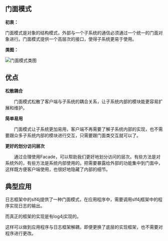 ## 门面模式

**初衷：**

门面模式是对象的结构模式，外部与一个子系统的通信必须通过一个统一的门面对象进行。门面模式提供一个高层次的接口，使得子系统更易于使用。

**类图：**

![门面模式类图](/Users/heyingjie/有道云笔记/设计模式/图片/门面模式类图.png)

## 优点

**松散耦合**

　　门面模式松散了客户端与子系统的耦合关系，让子系统内部的模块能更容易扩展和维护。

**简单易用**

　　门面模式让子系统更加易用，客户端不再需要了解子系统内部的实现，也不需要跟众多子系统内部的模块进行交互，只需要跟门面类交互就可以了。

**更好的划分访问层次**

　　通过合理使用Facade，可以帮助我们更好地划分访问的层次。有些方法是对系统外的，有些方法是系统内部使用的。把需要暴露给外部的功能集中到门面中，这样既方便客户端使用，也很好地隐藏了内部的细节。

## 典型应用

日志框架中的slf4j提供了一种门面模式，在应用程序中，需要调用slf4j框架中的程序实现日志的输出。

而真正的框架的实现是有log4j实现的。

这样可以做到应用程序与日志框架解耦，即便更换了底层的实现框架，也不需要对程序进行更改。

